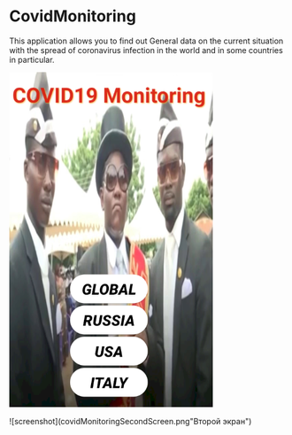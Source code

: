 # CovidMonitoring
This application allows you to find out General data on the current situation with the spread of coronavirus infection in the world and in some countries in particular.

![alt text](covidMonitoringMainScreen.png "Основной экран")


![screenshot](covidMonitoringSecondScreen.png"Второй экран")

